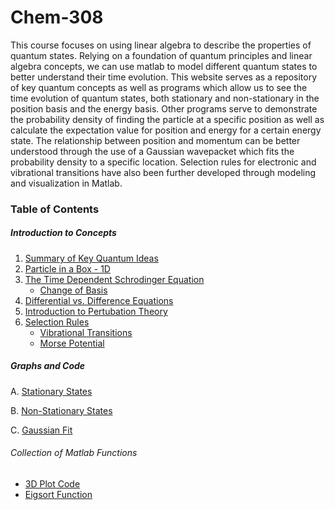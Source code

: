 # Chem-308
This course focuses on using linear algebra to describe the properties of quantum states. Relying on a foundation of quantum principles and linear algebra concepts, we can use matlab to model different quantum states to better understand their time evolution. This website serves as a repository of key quantum concepts as well as programs which allow us to see the time evolution of quantum states, both stationary and non-stationary in the position basis and the energy basis. Other programs serve to demonstrate the probability density of finding the particle at a specific position as well as calculate the expectation value for position and energy for a certain energy state. The relationship between position and momentum can be better understood through the use of a Gaussian wavepacket which fits the probability density to a specific location. Selection rules for electronic and vibrational transitions have also been further developed through modeling and visualization in Matlab. 

### Table of Contents

##### Introduction to Concepts
1. [Summary of Key Quantum Ideas](/Background.md)
2. [Particle in a Box - 1D](/PIBfix.md)
3. [The Time Dependent Schrodinger Equation](/TDSE.md)
    - [Change of Basis](/Basis.md)   
4. [Differential vs. Difference Equations](/diff.md)
5. [Introduction to Pertubation Theory](/perturb.md)
6. [Selection Rules](/rules.md)
    - [Vibrational Transitions](/vib.md)
    - [Morse Potential](/morse.md)


##### Graphs and Code
A. [Stationary States](/TDSEmatlab.md)

B. [Non-Stationary States](/nonstat.md)

C. [Gaussian Fit](/gaussian.md)


###### Collection of Matlab Functions
- [3D Plot Code](/plot3d.md)
- [Eigsort Function](/Eigsort.md)


